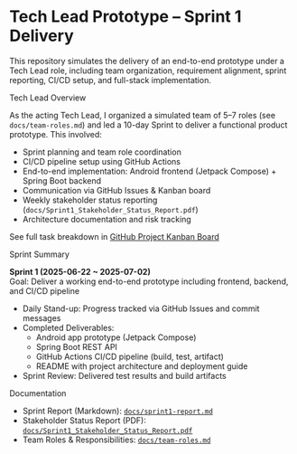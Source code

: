 # Tech Lead Prototype – Sprint 1 Delivery

This repository simulates the delivery of an end-to-end prototype under a Tech Lead role, including team organization, requirement alignment, sprint reporting, CI/CD setup, and full-stack implementation.

Tech Lead Overview

As the acting Tech Lead, I organized a simulated team of 5–7 roles (see `docs/team-roles.md`) and led a 10-day Sprint to deliver a functional product prototype. This involved:

- Sprint planning and team role coordination
- CI/CD pipeline setup using GitHub Actions
- End-to-end implementation: Android frontend (Jetpack Compose) + Spring Boot backend
- Communication via GitHub Issues & Kanban board
- Weekly stakeholder status reporting (`docs/Sprint1_Stakeholder_Status_Report.pdf`)
- Architecture documentation and risk tracking

See full task breakdown in [GitHub Project Kanban Board](https://github.com/Ericcheungn/techlead-ci-kotlin-demo/projects)

Sprint Summary

**Sprint 1 (2025-06-22 ~ 2025-07-02)**  
Goal: Deliver a working end-to-end prototype including frontend, backend, and CI/CD pipeline

- Daily Stand-up: Progress tracked via GitHub Issues and commit messages  
- Completed Deliverables:
  - Android app prototype (Jetpack Compose)
  - Spring Boot REST API
  - GitHub Actions CI/CD pipeline (build, test, artifact)
  - README with project architecture and deployment guide
- Sprint Review: Delivered test results and build artifacts

Documentation

- Sprint Report (Markdown): [`docs/sprint1-report.md`](./docs/sprint1-report.md)  
- Stakeholder Status Report (PDF): [`docs/Sprint1_Stakeholder_Status_Report.pdf`](./docs/Sprint1_Stakeholder_Status_Report.pdf)  
- Team Roles & Responsibilities: [`docs/team-roles.md`](./docs/team-roles.md)
